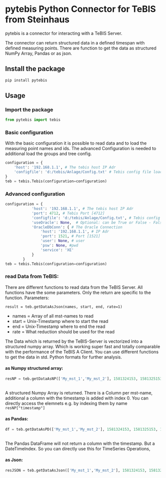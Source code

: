 # pytebis Python Connector for TeBIS from Steinhaus

pytebis is a connector for interacting with a TeBIS Server.

The connector can return structured data in a defined timespan with defined measuring points.
There are function to get the data as structured NumPy Array, Pandas or as json.

## Install the package

```python
pip install pytebis
```

## Usage
### Import the package

```python
from pytebis import tebis
```

### Basic configuration

With the basic configuration it is possible to read data and to load the measuring point names and ids.
The advanced Configuration is needed to additional load the groups and tree config.

```python
configuration = {
    'host': '192.168.1.1', # The tebis host IP Adr
    'configfile': 'd:/tebis/Anlage/Config.txt' # Tebis config file loaction on the server -> ask your admin
}
teb = tebis.Tebis(configuration=configuration)
```

### Advanced configuration

```python
configuration = {
            'host': '192.168.1.1', # The tebis host IP Adr
            'port': 4712, # Tebis Port [4712]
            'configfile': 'd:/tebis/Anlage/Config.txt', # Tebis config file location on the server -> ask your admin
            'useOracle': None,  # Optional: can be True or False - False to Switch off the DB usage
            'OracleDbConn': { # The Oracle Connection
                'host': '192.168.1.1', # IP Adr
                'port': 1521, # Port [1521]
                'user': None, # user
                'psw': None, #pwd
                'service': 'XE'
            }
        }
teb = tebis.Tebis(configuration=configuration)
```

### read Data from TeBIS:
There are different functions to read data from the TeBIS Server. All functions have the some parameters. Only the return are specific to the function.
Parameters:

`result = teb.getDataAsJson(names, start, end, rate=1)`
- names = Array of all mst-names to read
- start = Unix-Timestamp where to start the read
- end = Unix-Timestamp where to end the read
- rate = What reduction should be used for the read

The Data which is returned by the TeBIS-Server is vectorized into a structured numpy array. Which is working super fast and totally comparable with the performance of the TeBIS A Client. You can use different functions to get the data in std. Python formats for further analysis.

#### as Numpy structured array:
```python
resNP = teb.getDataAsNP(['My_mst_1','My_mst_2'], 1581324153, 1581325153, 10)
    
```
A structured Numpy Array is returned. There is a Column per mst-name, additional a column with the timestamp is added with index 0.
You can directly access the elemnets e.g. by indexing them by name `resNP["timestamp"]`

#### as Pandas:
```python
df = teb.getDataAsPD(['My_mst_1','My_mst_2'], 1581324153, 1581325153, 10)
    
```
The Pandas DataFrame will not return a column with the timestamp. But a DateTimeIndex. So you can directly use this for TimeSeries Operations,

#### as Json:
```python
resJSON = teb.getDataAsJson(['My_mst_1','My_mst_2'], 1581324153, 1581325153, 10)
    
```